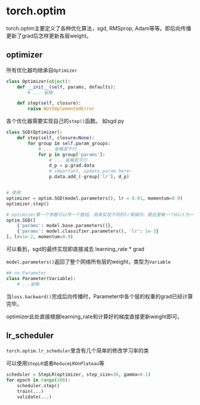 # torch.optim

torch.optim主要定义了各种优化算法，sgd, RMSprop, Adam等等。即后向传播更新了grad后怎样更新各层weight。

## optimizer
所有优化器均继承自`Optimizer`
```python
class Optimizer(object):
    def __init__(self, params, defaults):
        # ... 省略

    def step(self, closure):
        raise NotImplementedError
```

各个优化器需要实现自己的`step()`函数。 如sgd.py
```python
class SGD(Optimizer):
    def step(self, closure=None):
        for group in self.param_groups:
            # ... 省略若干行
            for p in group['params']:           
                # ... 省略若干行
                d_p = p.grad.data
                # important, update param here~
                p.data.add_(-group['lr'], d_p)


# 使用
optimizer = optim.SGD(model.parameters(), lr = 0.01, momentum=0.9)
optimizer.step()

# optimizer第一个参数可以传一个数组，用来实现不同的lr等操作。数组里每一个dict为一个param_group
optim.SGD([
    {'params': model.base.parameters()},
    {'params': model.classifier.parameters(), 'lr': 1e-3}
], lr=1e-2, momentum=0.9)
```

可以看到，sgd的最终实现即直接减去 learning_rate * grad

`model.parameters()`返回了整个网络所有层的weight，类型为`Variable`
```python
## nn.Parameter
class Parameter(Variable):
    # ...省略
```

当`loss.backward()`完成后向传播时，Parameter中各个层的权重的grad已经计算完毕。

optimizer此处直接根据learning_rate和计算好的梯度直接更新weight即可。

## lr_scheduler
`torch.optim.lr_scheduler`里含有几个简单的修改学习率的类

可以使用`StepLR`或者`ReduceLROnPlateau`等

```python
scheduler = StepLR(optimizer, step_size=30, gamma=0.1)
for epoch in range(100):
    scheduler.step()
    train(...)
    validate(...)
```